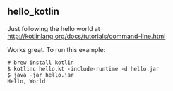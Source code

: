 hello_kotlin
------------

Just following the hello world at http://kotlinlang.org/docs/tutorials/command-line.html

Works great. To run this example:

````
# brew install kotlin
$ kotlinc hello.kt -include-runtime -d hello.jar
$ java -jar hello.jar
Hello, World!
````
